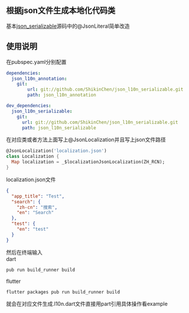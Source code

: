 ## 根据json文件生成本地化代码类
基本[json_serializable](https://github.com/dart-lang/json_serializable)源码中的@JsonLiteral简单改造
## 使用说明

在pubspec.yaml分别配置

```yaml
dependencies:
  json_l10n_annotation:
    git:
        url: git://github.com/ShikinChen/json_l10n_serializable.git
        path: json_l10n_annotation

dev_dependencies:
  json_l10n_serializable:
    git:
      url: git://github.com/ShikinChen/json_l10n_serializable.git
      path: json_l10n_serializable
```

在对应类或者方法上面写上@JsonLocalization并且写上json文件路径
```dart
@JsonLocalization('localization.json')
class Localization {
  Map localization = _$localizationJsonLocalization(ZH_RCN);
}
```

localization.json文件
```json
{
  "app_title": "Test",
  "search": {
    "zh-cn": "搜索",
    "en": "Search"
  },
  "test": {
    "en": "test"
  }
}
```

然后在终端输入<br>
dart
```bash
pub run build_runner build
```
flutter
```bash
flutter packages pub run build_runner build
```

就会在对应文件生成.l10n.dart文件直接用part引用具体操作看example
